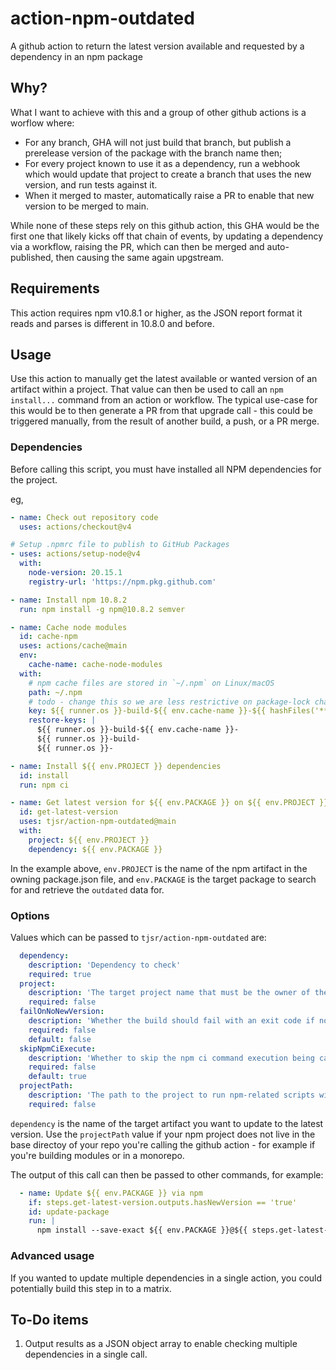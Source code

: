 # action-npm-outdated

A github action to return the latest version available and requested by a dependency in an npm package

## Why?

What I want to achieve with this and a group of other github actions is a worflow where:

- For any branch, GHA will not just build that branch, but publish a prerelease version of the package with the branch name then;
- For every project known to use it as a dependency, run a webhook which would update that project to create a branch that uses the new version, and run tests against it.
- When it merged to master, automatically raise a PR to enable that new version to be merged to main.

While none of these steps rely on this github action, this GHA would be the first one that likely kicks off that chain of events, by updating a dependency via a workflow, raising the PR, which can then be merged and auto-published, then causing the same again upgstream.

## Requirements

This action requires npm v10.8.1 or higher, as the JSON report format it reads and parses is different in 10.8.0 and before.

## Usage

Use this action to manually get the latest available or wanted version of an artifact within a project.  That value can then be used to call an `npm install...` command from an action or workflow.  The typical use-case for this would be to then generate a PR from that upgrade call - this could be triggered manually, from the result of another build, a push, or a PR merge.

### Dependencies

Before calling this script, you must have installed all NPM dependencies for the project.

eg,

```yaml
- name: Check out repository code
  uses: actions/checkout@v4

# Setup .npmrc file to publish to GitHub Packages
- uses: actions/setup-node@v4
  with:
    node-version: 20.15.1
    registry-url: 'https://npm.pkg.github.com'

- name: Install npm 10.8.2
  run: npm install -g npm@10.8.2 semver

- name: Cache node modules
  id: cache-npm
  uses: actions/cache@main
  env:
    cache-name: cache-node-modules
  with:
    # npm cache files are stored in `~/.npm` on Linux/macOS
    path: ~/.npm
    # todo - change this so we are less restrictive on package-lock changes
    key: ${{ runner.os }}-build-${{ env.cache-name }}-${{ hashFiles('**/package-lock.json') }}
    restore-keys: |
      ${{ runner.os }}-build-${{ env.cache-name }}-
      ${{ runner.os }}-build-
      ${{ runner.os }}-

- name: Install ${{ env.PROJECT }} dependencies
  id: install
  run: npm ci

- name: Get latest version for ${{ env.PACKAGE }} on ${{ env.PROJECT }}
  id: get-latest-version
  uses: tjsr/action-npm-outdated@main
  with:
    project: ${{ env.PROJECT }}
    dependency: ${{ env.PACKAGE }}
```

In the example above, `env.PROJECT` is the name of the npm artifact in the owning package.json file, and `env.PACKAGE` is the target package to search for and retrieve the `outdated` data for.

### Options

Values which can be passed to `tjsr/action-npm-outdated` are:

```yaml
  dependency:
    description: 'Dependency to check'
    required: true
  project:
    description: 'The target project name that must be the owner of the package'
    required: false
  failOnNoNewVersion:
    description: 'Whether the build should fail with an exit code if no new version is available for the specified package'
    required: false
    default: false
  skipNpmCiExecute:
    description: 'Whether to skip the npm ci command execution being called implicitly'
    required: false
    default: true
  projectPath:
    description: 'The path to the project to run npm-related scripts within'
    required: false
```

`dependency` is the name of the target artifact you want to update to the latest version.
Use the `projectPath` value if your npm project does not live in the base directoy of your repo you're calling the github action - for example if you're building modules or in a monorepo.

The output of this call can then be passed to other commands, for example:

```yaml
  - name: Update ${{ env.PACKAGE }} via npm
    if: steps.get-latest-version.outputs.hasNewVersion == 'true'
    id: update-package
    run: |
      npm install --save-exact ${{ env.PACKAGE }}@${{ steps.get-latest-version.outputs.latest }}
```

### Advanced usage

If you wanted to update multiple dependencies in a single action, you could potentially build this step in to a matrix.

## To-Do items

1. Output results as a JSON object array to enable checking multiple dependencies in a single call.
